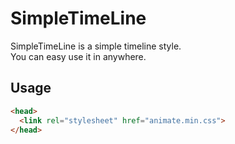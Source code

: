 # SimpleTimeLine
SimpleTimeLine is a simple timeline style.  
You can easy use it in anywhere.  

## Usage
```html
<head>
  <link rel="stylesheet" href="animate.min.css">
</head>
```
